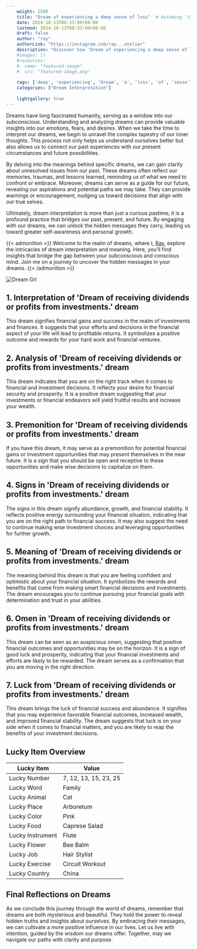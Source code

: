 ```yaml
---
    weight: 1580
    title: "Dream of experiencing a deep sense of loss"  # Assuming 'title' column exists
    date: 2024-10-13T08:33:00+08:00
    lastmod: 2024-10-13T08:33:00+08:00
    draft: false
    author: "ray"
    authorLink: "https://instagram.com/ray._.atelier"
    description: "Discover how 'Dream of experiencing a deep sense of loss' can interpret your future and uncover its significant meanings in your life."
    #images: []
    #resources:
    #- name: "featured-image"
    #  src: "featured-image.png"
    
    tags: ['deep', 'experiencing', 'Dream', 'a', 'loss', 'of', 'sense']
    categories: ["Dream Interpretation"]
    
    lightgallery: true
---
```

    
Dreams have long fascinated humanity, serving as a window into our subconscious. Understanding and analyzing dreams can provide valuable insights into our emotions, fears, and desires. When we take the time to interpret our dreams, we begin to unravel the complex tapestry of our inner thoughts. This process not only helps us understand ourselves better but also allows us to connect our past experiences with our present circumstances and future possibilities.

By delving into the meanings behind specific dreams, we can gain clarity about unresolved issues from our past. These dreams often reflect our memories, traumas, and lessons learned, reminding us of what we need to confront or embrace. Moreover, dreams can serve as a guide for our future, revealing our aspirations and potential paths we may take. They can provide warnings or encouragement, nudging us toward decisions that align with our true selves.

Ultimately, dream interpretation is more than just a curious pastime; it is a profound practice that bridges our past, present, and future. By engaging with our dreams, we can unlock the hidden messages they carry, leading us toward greater self-awareness and personal growth.

{{< admonition >}}
Welcome to the realm of dreams, where I, [Ray](https://instagram.com/ray._.atelier), explore the intricacies of dream interpretation and meaning. Here, you’ll find insights that bridge the gap between your subconscious and conscious mind. Join me on a journey to uncover the hidden messages in your dreams.
{{< /admonition >}}

![Dream Grl](https://cdn.pixabay.com/photo/2017/11/02/03/35/gothic-2910057_1280.jpg "Dream Grl")

## 1. Interpretation of 'Dream of receiving dividends or profits from investments.' dream
 This dream signifies financial gains and success in the realm of investments and finances. It suggests that your efforts and decisions in the financial aspect of your life will lead to profitable returns. It symbolizes a positive outcome and rewards for your hard work and financial ventures.

## 2. Analysis of 'Dream of receiving dividends or profits from investments.' dream
 This dream indicates that you are on the right track when it comes to financial and investment decisions. It reflects your desire for financial security and prosperity. It is a positive dream suggesting that your investments or financial endeavors will yield fruitful results and increase your wealth.

## 3. Premonition for 'Dream of receiving dividends or profits from investments.' dream
 If you have this dream, it may serve as a premonition for potential financial gains or investment opportunities that may present themselves in the near future. It is a sign that you should be open and receptive to these opportunities and make wise decisions to capitalize on them.

## 4. Signs in 'Dream of receiving dividends or profits from investments.' dream
 The signs in this dream signify abundance, growth, and financial stability. It reflects positive energy surrounding your financial situation, indicating that you are on the right path to financial success. It may also suggest the need to continue making wise investment choices and leveraging opportunities for further growth.

## 5. Meaning of 'Dream of receiving dividends or profits from investments.' dream
 The meaning behind this dream is that you are feeling confident and optimistic about your financial situation. It symbolizes the rewards and benefits that come from making smart financial decisions and investments. The dream encourages you to continue pursuing your financial goals with determination and trust in your abilities.

## 6. Omen in 'Dream of receiving dividends or profits from investments.' dream
 This dream can be seen as an auspicious omen, suggesting that positive financial outcomes and opportunities may be on the horizon. It is a sign of good luck and prosperity, indicating that your financial investments and efforts are likely to be rewarded. The dream serves as a confirmation that you are moving in the right direction.

## 7. Luck from 'Dream of receiving dividends or profits from investments.' dream
 This dream brings the luck of financial success and abundance. It signifies that you may experience favorable financial outcomes, increased wealth, and improved financial stability. The dream suggests that luck is on your side when it comes to financial matters, and you are likely to reap the benefits of your investment decisions.

## Lucky Item Overview
| Lucky Item          | Value              |
|---------------|--------------------|
| Lucky Number        | 7, 12, 13, 15, 23, 25  |
| Lucky Word          | Family |
| Lucky Animal        | Cat |
| Lucky Place         | Arboretum     |
| Lucky Color         | Pink     |
| Lucky Food          | Caprese Salad      |
| Lucky Instrument    | Flute |
| Lucky Flower        | Bee Balm    |
| Lucky Job           | Hair Stylist       |
| Lucky Exercise      | Circuit Workout  |
| Lucky Country       | China    |


##  Final Reflections on Dreams

As we conclude this journey through the world of dreams, remember that dreams are both mysterious and beautiful. They hold the power to reveal hidden truths and insights about ourselves. By embracing their messages, we can cultivate a more positive influence in our lives. Let us live with intention, guided by the wisdom our dreams offer. Together, may we navigate our paths with clarity and purpose.
